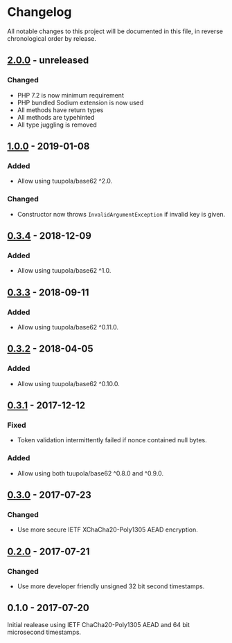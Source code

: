 # Changelog

All notable changes to this project will be documented in this file, in reverse chronological order by release.

## [2.0.0](https://github.com/tuupola/branca/compare/1.0.0...2.x) - unreleased
### Changed
- PHP 7.2 is now minimum requirement
- PHP bundled Sodium extension is now used
- All methods have return types
- All methods are typehinted
- All type juggling is removed

## [1.0.0](https://github.com/tuupola/branca/compare/0.3.4...1.0.0) - 2019-01-08
### Added
- Allow using tuupola/base62 ^2.0.

### Changed
- Constructor now throws `InvalidArgumentException` if invalid key is given.

## [0.3.4](https://github.com/tuupola/branca/compare/0.3.3...0.3.4) - 2018-12-09
### Added
- Allow using tuupola/base62 ^1.0.

## [0.3.3](https://github.com/tuupola/branca/compare/0.3.2...0.3.3) - 2018-09-11
### Added
- Allow using tuupola/base62 ^0.11.0.

## [0.3.2](https://github.com/tuupola/branca/compare/0.3.1...0.3.2) - 2018-04-05
### Added
- Allow using tuupola/base62 ^0.10.0.

## [0.3.1](https://github.com/tuupola/branca/compare/0.3.0...0.3.1) - 2017-12-12
### Fixed
- Token validation intermittently failed if nonce contained null bytes.

### Added
- Allow using both tuupola/base62 ^0.8.0 and ^0.9.0.

## [0.3.0](https://github.com/tuupola/branca/compare/0.2.0...0.3.0) - 2017-07-23
### Changed
- Use more secure IETF XChaCha20-Poly1305 AEAD encryption.

## [0.2.0](https://github.com/tuupola/branca/compare/0.1.0...0.2.0) - 2017-07-21
### Changed
-  Use more developer friendly unsigned 32 bit second timestamps.

## 0.1.0 - 2017-07-20

Initial realease using IETF ChaCha20-Poly1305 AEAD and 64 bit microsecond timestamps.
